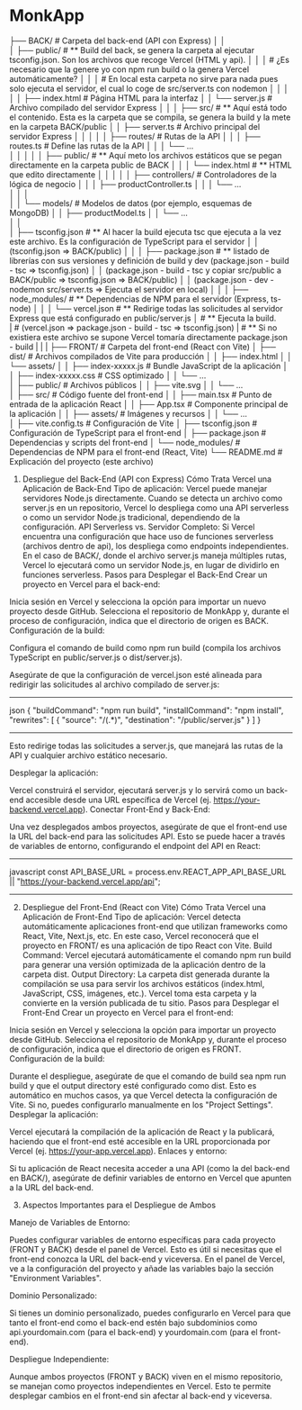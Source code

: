 # MonkApp

├── BACK/                       #   Carpeta del back-end (API con Express)
│   │                           
│   ├── public/                 # ** Build del back, se genera la carpeta al ejecutar tsconfig.json. Son los archivos que recoge Vercel (HTML y api).
│   │   │                       #        ¿Es necesario que la genere yo con npm run build o la genera Vercel automáticamente?
│   │   │                       #        En local esta carpeta no sirve para nada pues solo ejecuta el servidor, el cual lo coge de src/server.ts con nodemon
│   │   │ 
│   │   ├── index.html          #   Página HTML para la interfaz
│   │   └── server.js           #   Archivo compilado del servidor Express
│   │
│   ├── src/                    # ** Aquí está todo el contenido. Esta es la carpeta que se compila, se genera la build y la mete en la carpeta BACK/public
│   │   ├── server.ts           #   Archivo principal del servidor Express
│   │   │
│   │   ├── routes/             #   Rutas de la API
│   │   │   ├── routes.ts       #   Define las rutas de la API
│   │   │   └── ...             
│   │   │
│   │   ├── public/             # ** Aquí meto los archivos estáticos que se pegan directamente en la carpeta public de BACK
│   │   │   └── index.html      # ** HTML que edito directamente
│   │   │
│   │   ├── controllers/        #   Controladores de la lógica de negocio
│   │   │   ├── productController.ts
│   │   │   └── ...       
│   │   │      
│   │   └── models/             #   Modelos de datos (por ejemplo, esquemas de MongoDB)
│   │       ├── productModel.ts
│   │       └── ...       
│   │        
│   ├── tsconfig.json           #  ** Al hacer la build ejecuta tsc que ejecuta a la vez este archivo. Es la configuración de TypeScript para el servidor
│   │                                         (tsconfig.json => BACK/public)
│   │ 
│   ├── package.json            #  ** listado de librerías con sus versiones y definición de build y dev (package.json - build - tsc => tsconfig.json)
│   │                                        (package.json - build - tsc y copiar src/public a BACK/public => tsconfig.json => BACK/public)
│   │                                        (package.json - dev - nodemon src/server.ts => Ejecuta el servidor en local)
│   │ 
│   ├── node_modules/           #  ** Dependencias de NPM para el servidor (Express, ts-node)
│   │
│   └── vercel.json             #  ** Redirige todas las solicitudes al servidor Express que está configurado en public/server.js
│                               #  ** Ejecuta la build.   
|                               #           (vercel.json => package.json - build - tsc => tsconfig.json)
|                               #  ** Si no existiera este archivo se supone Vercel tomaría directamente package.json - build
|
|
|
├── FRONT/                      #    Carpeta del front-end (React con Vite)
│   ├── dist/                   #    Archivos compilados de Vite para producción
│   │   ├── index.html
│   │   └── assets/
│   │       ├── index-xxxxx.js  #   Bundle JavaScript de la aplicación
│   │       ├── index-xxxxx.css #   CSS optimizado
│   │       └── ...             
│   ├── public/                 #   Archivos públicos
│   │   ├── vite.svg
│   │   └── ...                
│   ├── src/                    #   Código fuente del front-end
│   │   ├── main.tsx            #   Punto de entrada de la aplicación React
│   │   ├── App.tsx             #   Componente principal de la aplicación
│   │   ├── assets/             #   Imágenes y recursos
│   │   └── ...               
│   ├── vite.config.ts          #   Configuración de Vite
│   ├── tsconfig.json           #   Configuración de TypeScript para el front-end
│   ├── package.json            #   Dependencias y scripts del front-end
│   └── node_modules/           #   Dependencias de NPM para el front-end (React, Vite)
└── README.md                   #   Explicación del proyecto (este archivo)


1. Despliegue del Back-End (API con Express)
Cómo Trata Vercel una Aplicación de Back-End
Tipo de aplicación: Vercel puede manejar servidores Node.js directamente. Cuando se detecta un archivo como server.js en un repositorio, Vercel lo despliega como una API serverless o como un servidor Node.js tradicional, dependiendo de la configuración.
API Serverless vs. Servidor Completo:
Si Vercel encuentra una configuración que hace uso de funciones serverless (archivos dentro de api), los despliega como endpoints independientes.
En el caso de BACK/, donde el archivo server.js maneja múltiples rutas, Vercel lo ejecutará como un servidor Node.js, en lugar de dividirlo en funciones serverless.
Pasos para Desplegar el Back-End
Crear un proyecto en Vercel para el back-end:

Inicia sesión en Vercel y selecciona la opción para importar un nuevo proyecto desde GitHub.
Selecciona el repositorio de MonkApp y, durante el proceso de configuración, indica que el directorio de origen es BACK.
Configuración de la build:

Configura el comando de build como npm run build (compila los archivos TypeScript en public/server.js o dist/server.js).

Asegúrate de que la configuración de vercel.json esté alineada para redirigir las solicitudes al archivo compilado de server.js:

---------------------------------------------------------------------------------------------------------

json
{
  "buildCommand": "npm run build",
  "installCommand": "npm install",
  "rewrites": [
    {
      "source": "/(.*)",
      "destination": "/public/server.js"
    }
  ]
}

---------------------------------------------------------------------------------------------------------
Esto redirige todas las solicitudes a server.js, que manejará las rutas de la API y cualquier archivo estático necesario.

Desplegar la aplicación:

Vercel construirá el servidor, ejecutará server.js y lo servirá como un back-end accesible desde una URL específica de Vercel (ej. https://your-backend.vercel.app).
Conectar Front-End y Back-End:

Una vez desplegados ambos proyectos, asegúrate de que el front-end use la URL del back-end para las solicitudes API. Esto se puede hacer a través de variables de entorno, configurando el endpoint del API en React:

---------------------------------------------------------------------------------------------------------

javascript
const API_BASE_URL = process.env.REACT_APP_API_BASE_URL || "https://your-backend.vercel.app/api";

---------------------------------------------------------------------------------------------------------


2. Despliegue del Front-End (React con Vite)
Cómo Trata Vercel una Aplicación de Front-End
Tipo de aplicación: Vercel detecta automáticamente aplicaciones front-end que utilizan frameworks como React, Vite, Next.js, etc. En este caso, Vercel reconocerá que el proyecto en FRONT/ es una aplicación de tipo React con Vite.
Build Command: Vercel ejecutará automáticamente el comando npm run build para generar una versión optimizada de la aplicación dentro de la carpeta dist.
Output Directory: La carpeta dist generada durante la compilación se usa para servir los archivos estáticos (index.html, JavaScript, CSS, imágenes, etc.). Vercel toma esta carpeta y la convierte en la versión publicada de tu sitio.
Pasos para Desplegar el Front-End
Crear un proyecto en Vercel para el front-end:

Inicia sesión en Vercel y selecciona la opción para importar un proyecto desde GitHub.
Selecciona el repositorio de MonkApp y, durante el proceso de configuración, indica que el directorio de origen es FRONT.
Configuración de la build:

Durante el despliegue, asegúrate de que el comando de build sea npm run build y que el output directory esté configurado como dist.
Esto es automático en muchos casos, ya que Vercel detecta la configuración de Vite. Si no, puedes configurarlo manualmente en los "Project Settings".
Desplegar la aplicación:

Vercel ejecutará la compilación de la aplicación de React y la publicará, haciendo que el front-end esté accesible en la URL proporcionada por Vercel (ej. https://your-app.vercel.app).
Enlaces y entorno:

Si tu aplicación de React necesita acceder a una API (como la del back-end en BACK/), asegúrate de definir variables de entorno en Vercel que apunten a la URL del back-end.

3. Aspectos Importantes para el Despliegue de Ambos

Manejo de Variables de Entorno:

Puedes configurar variables de entorno específicas para cada proyecto (FRONT y BACK) desde el panel de Vercel. Esto es útil si necesitas que el front-end conozca la URL del back-end y viceversa.
En el panel de Vercel, ve a la configuración del proyecto y añade las variables bajo la sección "Environment Variables".

Dominio Personalizado:

Si tienes un dominio personalizado, puedes configurarlo en Vercel para que tanto el front-end como el back-end estén bajo subdominios como api.yourdomain.com (para el back-end) y yourdomain.com (para el front-end).

Despliegue Independiente:

Aunque ambos proyectos (FRONT y BACK) viven en el mismo repositorio, se manejan como proyectos independientes en Vercel. Esto te permite desplegar cambios en el front-end sin afectar al back-end y viceversa.